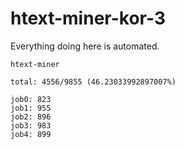 # htext-miner-kor-3

Everything doing here is automated.

```
htext-miner

total: 4556/9855 (46.23033992897007%)

job0: 823
job1: 955
job2: 896
job3: 983
job4: 899
```
